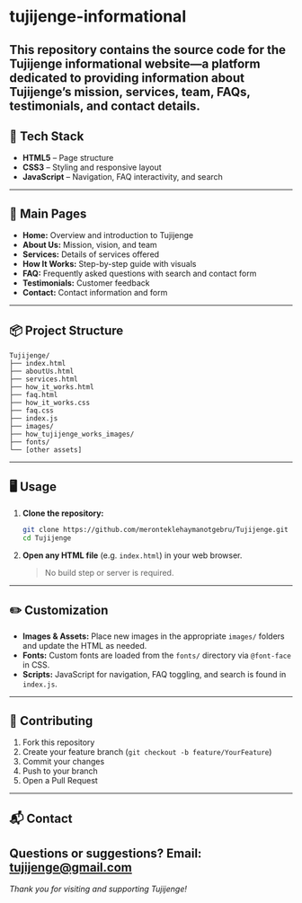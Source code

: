 # tujijenge-informational
This repository contains the source code for the **Tujijenge** informational website—a platform dedicated to providing information about Tujijenge’s mission, services, team, FAQs, testimonials, and contact details.
---
## :rocket: Tech Stack
- **HTML5** – Page structure
- **CSS3** – Styling and responsive layout
- **JavaScript** – Navigation, FAQ interactivity, and search
---
## :page_facing_up: Main Pages
- **Home:** Overview and introduction to Tujijenge
- **About Us:** Mission, vision, and team
- **Services:** Details of services offered
- **How It Works:** Step-by-step guide with visuals
- **FAQ:** Frequently asked questions with search and contact form
- **Testimonials:** Customer feedback
- **Contact:** Contact information and form
---
## :package: Project Structure
```
Tujijenge/
├── index.html
├── aboutUs.html
├── services.html
├── how_it_works.html
├── faq.html
├── how_it_works.css
├── faq.css
├── index.js
├── images/
├── how_tujijenge_works_images/
├── fonts/
└── [other assets]
```
---
## :desktop_computer: Usage
1. **Clone the repository:**
   ```bash
   git clone https://github.com/meronteklehaymanotgebru/Tujijenge.git
   cd Tujijenge
   ```
2. **Open any HTML file** (e.g. `index.html`) in your web browser.
   > No build step or server is required.
---
## :pencil2: Customization
- **Images & Assets:**
  Place new images in the appropriate `images/` folders and update the HTML as needed.
- **Fonts:**
  Custom fonts are loaded from the `fonts/` directory via `@font-face` in CSS.
- **Scripts:**
  JavaScript for navigation, FAQ toggling, and search is found in `index.js`.
---
## :handshake: Contributing
1. Fork this repository
2. Create your feature branch (`git checkout -b feature/YourFeature`)
3. Commit your changes
4. Push to your branch
5. Open a Pull Request
---
## :mailbox_with_mail: Contact
Questions or suggestions?
Email: **tujijenge@gmail.com**
---
*Thank you for visiting and supporting Tujijenge!*